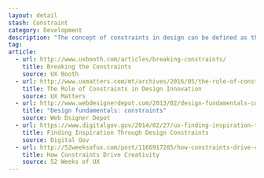 ```yaml
---
layout: detail
stash: Constraint
category: Development
description: "The concept of constraints in design can be defined as the practice of limiting user actions on a system. Constraints limit the actions that can be performed by the user, thus increasing the usability of the design and reducing the likelihood of operator error."
tag:
article:
  - url: http://www.uxbooth.com/articles/breaking-constraints/
    title: Breaking the Constraints
    source: UX Booth
  - url: http://www.uxmatters.com/mt/archives/2016/05/the-role-of-constraints-in-design-innovation.php
    title: The Role of Constraints in Design Innovation
    source: UX Matters
  - url: http://www.webdesignerdepot.com/2013/02/design-fundamentals-constraints/
    title: "Design fundamentals: constraints"
    source: Web Dsigner Depot
  - url: https://www.digitalgov.gov/2014/02/27/ux-finding-inspiration-through-constraints/
    title: Finding Inspiration Through Design Constraints
    source: Digital Gov
  - url: http://52weeksofux.com/post/1166917285/how-constraints-drive-creativity
    title: How Constraints Drive Creativity
    source: 52 Weeks of UX
---
```

